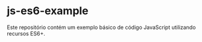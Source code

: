 # js-es6-example
Este repositório contém um exemplo básico de código JavaScript utilizando recursos ES6+.

